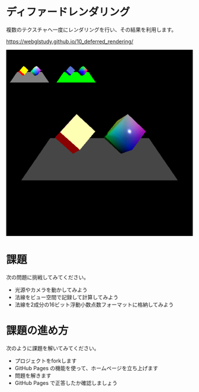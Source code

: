 # ディファードレンダリング
複数のテクスチャへ一度にレンダリングを行い、その結果を利用します。

https://webglstudy.github.io/10_deferred_rendering/

![結果画像](result.gif)

# 課題
次の問題に挑戦してみてください。

- 光源やカメラを動かしてみよう
- 法線をビュー空間で記録して計算してみよう
- 法線を2成分の16ビット浮動小数点数フォーマットに格納してみよう

# 課題の進め方
次のように課題を解いてみてください。

- プロジェクトをforkします
- GitHub Pages の機能を使って、ホームページを立ち上げます
- 問題を解きます
- GitHub Pages で正答したか確認しましょう


